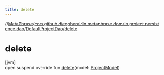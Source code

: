 ```yaml
---
title: delete
---
```

//[MetaPhrase](../../../index.html)/[com.github.diegoberaldin.metaphrase.domain.project.persistence.dao](../index.html)/[DefaultProjectDao](index.html)/[delete](delete.html)



# delete



[jvm]\
open suspend override fun [delete](delete.html)(model: [ProjectModel](../../com.github.diegoberaldin.metaphrase.domain.project.data/-project-model/index.html))




